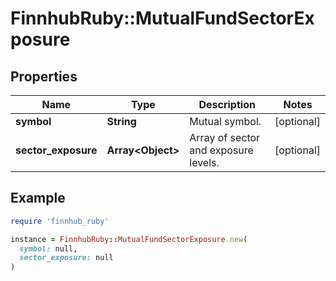 # FinnhubRuby::MutualFundSectorExposure

## Properties

| Name | Type | Description | Notes |
| ---- | ---- | ----------- | ----- |
| **symbol** | **String** | Mutual symbol. | [optional] |
| **sector_exposure** | **Array&lt;Object&gt;** | Array of sector and exposure levels. | [optional] |

## Example

```ruby
require 'finnhub_ruby'

instance = FinnhubRuby::MutualFundSectorExposure.new(
  symbol: null,
  sector_exposure: null
)
```

